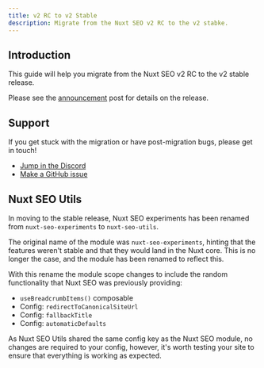 ```yaml
---
title: v2 RC to v2 Stable
description: Migrate from the Nuxt SEO v2 RC to the v2 stabke.
---
```


## Introduction

This guide will help you migrate from the Nuxt SEO v2 RC to the v2 stable release.

Please see the [announcement](/announcement) post for details on the release.

## Support

If you get stuck with the migration or have post-migration bugs, please get in touch!

- [Jump in the Discord](https://discord.com/invite/5jDAMswWwX)
- [Make a GitHub issue](https://github.com/harlan-zw/nuxt-seo/issues)

## Nuxt SEO Utils

In moving to the stable release, Nuxt SEO experiments has been renamed from `nuxt-seo-experiments` to `nuxt-seo-utils`.

The original name of the module was `nuxt-seo-experiments`, hinting that the features weren't stable and that they would land in the Nuxt core. This is no longer the case, and the module has been renamed to reflect this.

With this rename the module scope changes to include the random functionality that Nuxt SEO was previously providing:

- `useBreadcrumbItems()` composable
- Config: `redirectToCanonicalSiteUrl`
- Config: `fallbackTitle`
- Config: `automaticDefaults`

As Nuxt SEO Utils shared the same config key as the Nuxt SEO module, no changes are required to your config, however, it's worth
testing your site to ensure that everything is working as expected.
